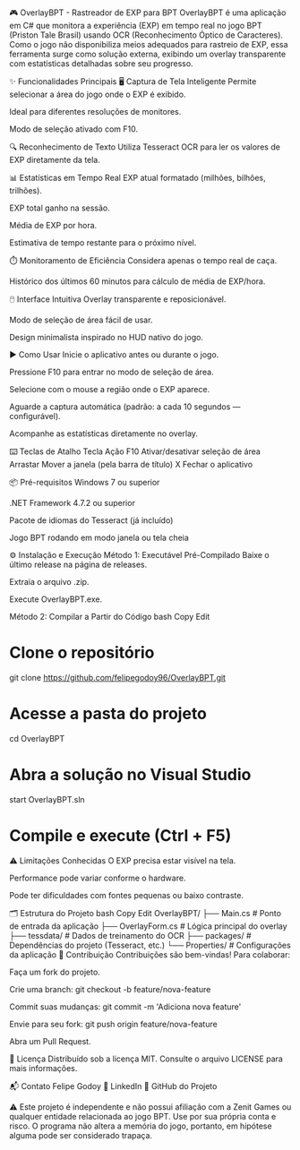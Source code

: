 🎮 OverlayBPT - Rastreador de EXP para BPT
OverlayBPT é uma aplicação em C# que monitora a experiência (EXP) em tempo real no jogo BPT (Priston Tale Brasil) usando OCR (Reconhecimento Óptico de Caracteres).
Como o jogo não disponibiliza meios adequados para rastreio de EXP, essa ferramenta surge como solução externa, exibindo um overlay transparente com estatísticas detalhadas sobre seu progresso.

✨ Funcionalidades Principais
🖥️ Captura de Tela Inteligente
Permite selecionar a área do jogo onde o EXP é exibido.

Ideal para diferentes resoluções de monitores.

Modo de seleção ativado com F10.

🔍 Reconhecimento de Texto
Utiliza Tesseract OCR para ler os valores de EXP diretamente da tela.

📊 Estatísticas em Tempo Real
EXP atual formatado (milhões, bilhões, trilhões).

EXP total ganho na sessão.

Média de EXP por hora.

Estimativa de tempo restante para o próximo nível.

⏱️ Monitoramento de Eficiência
Considera apenas o tempo real de caça.

Histórico dos últimos 60 minutos para cálculo de média de EXP/hora.

🖱️ Interface Intuitiva
Overlay transparente e reposicionável.

Modo de seleção de área fácil de usar.

Design minimalista inspirado no HUD nativo do jogo.

▶️ Como Usar
Inicie o aplicativo antes ou durante o jogo.

Pressione F10 para entrar no modo de seleção de área.

Selecione com o mouse a região onde o EXP aparece.

Aguarde a captura automática (padrão: a cada 10 segundos — configurável).

Acompanhe as estatísticas diretamente no overlay.

⌨️ Teclas de Atalho
Tecla	Ação
F10	Ativar/desativar seleção de área
Arrastar	Mover a janela (pela barra de título)
X	Fechar o aplicativo

📦 Pré-requisitos
Windows 7 ou superior

.NET Framework 4.7.2 ou superior

Pacote de idiomas do Tesseract (já incluído)

Jogo BPT rodando em modo janela ou tela cheia

⚙️ Instalação e Execução
Método 1: Executável Pré-Compilado
Baixe o último release na página de releases.

Extraia o arquivo .zip.

Execute OverlayBPT.exe.

Método 2: Compilar a Partir do Código
bash
Copy
Edit
# Clone o repositório
git clone https://github.com/felipegodoy96/OverlayBPT.git

# Acesse a pasta do projeto
cd OverlayBPT

# Abra a solução no Visual Studio
start OverlayBPT.sln

# Compile e execute (Ctrl + F5)
⚠️ Limitações Conhecidas
O EXP precisa estar visível na tela.

Performance pode variar conforme o hardware.

Pode ter dificuldades com fontes pequenas ou baixo contraste.

🗂️ Estrutura do Projeto
bash
Copy
Edit
OverlayBPT/
├── Main.cs            # Ponto de entrada da aplicação
├── OverlayForm.cs     # Lógica principal do overlay
├── tessdata/          # Dados de treinamento do OCR
├── packages/          # Dependências do projeto (Tesseract, etc.)
└── Properties/        # Configurações da aplicação
🤝 Contribuição
Contribuições são bem-vindas! Para colaborar:

Faça um fork do projeto.

Crie uma branch:
git checkout -b feature/nova-feature

Commit suas mudanças:
git commit -m 'Adiciona nova feature'

Envie para seu fork:
git push origin feature/nova-feature

Abra um Pull Request.

📄 Licença
Distribuído sob a licença MIT.
Consulte o arquivo LICENSE para mais informações.

📬 Contato
Felipe Godoy
🔗 LinkedIn
🔗 GitHub do Projeto

⚠️ Este projeto é independente e não possui afiliação com a Zenit Games ou qualquer entidade relacionada ao jogo BPT. Use por sua própria conta e risco. O programa não altera a memória do jogo, portanto, em hipótese alguma pode ser considerado trapaça.
